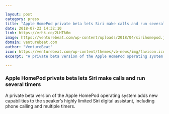 ```yaml
---

layout: post
category: press
title: "Apple HomePod private beta lets Siri make calls and run several timers"
date: 2018-07-23 14:32:10
link: https://vrhk.co/2LHTk6m
image: https://venturebeat.com/wp-content/uploads/2018/04/sirihomepod.jpg?fit=2376%2C1316&strip=all
domain: venturebeat.com
author: "VentureBeat"
icon: https://venturebeat.com/wp-content/themes/vb-news/img/favicon.ico
excerpt: "A private beta version of the Apple HomePod operating system adds new capabilities to the speaker’s highly limited Siri digital assistant, including phone calling and multiple timers."

---
```


### Apple HomePod private beta lets Siri make calls and run several timers

A private beta version of the Apple HomePod operating system adds new capabilities to the speaker’s highly limited Siri digital assistant, including phone calling and multiple timers.
